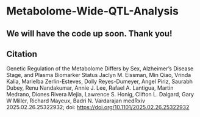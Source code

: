 # Metabolome-Wide-QTL-Analysis

## We will have the code up soon. Thank you!

## Citation
Genetic Regulation of the Metabolome Differs by Sex, Alzheimer’s Disease Stage, and Plasma Biomarker Status
Jaclyn M. Eissman, Min Qiao, Vrinda Kalia, Marielba Zerlin-Esteves, Dolly Reyes-Dumeyer, Angel Piriz, Saurabh Dubey, Renu Nandakumar, Annie J. Lee, Rafael A. Lantigua, Martin Medrano, Diones Rivera Mejia, Lawrence S. Honig, Clifton L. Dalgard, Gary W Miller, Richard Mayeux, Badri N. Vardarajan
medRxiv 2025.02.26.25322932; doi: https://doi.org/10.1101/2025.02.26.25322932
